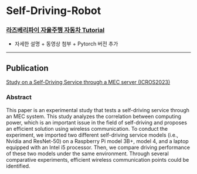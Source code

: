# Self-Driving-Robot
### [라즈베리파이 자율주행 자동차 Tutorial](https://github.com/noseaj/Self-Driving-Robot/tree/main/%EB%9D%BC%EC%A6%88%EB%B2%A0%EB%A6%AC%ED%8C%8C%EC%9D%B4%20%EC%9E%90%EC%9C%A8%EC%A3%BC%ED%96%89%20%EC%9E%90%EB%8F%99%EC%B0%A8%20Tutorial)
- 자세한 설명 + 동영상 첨부 + Pytorch 버전 추가

****
## Publication
[Study on a Self-Driving Service through a MEC server (ICROS2023)](https://github.com/noseaj/Self-Driving-Robot/blob/main/Study%20on%20a%20Self-Driving%20Service%20through%20a%20MEC%20server.pdf)
### Abstract
This paper is an experimental study that tests a self-driving service through an MEC system. This study analyzes the correlation between computing power, which is an important issue in the field of self-driving and proposes an efficient solution using wireless communication. To conduct the experiment, we imported two different self-driving service models (i.e., Nvidia and ResNet-50) on a Raspberry Pi model 3B+, model 4, and a laptop equipped with an Intel i5 processor. Then, we compare driving performance of these two models under the same environment. Through several comparative experiments, efficient wireless communication points could be identified.
